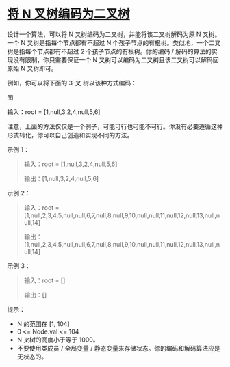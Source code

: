 #  [将 N 叉树编码为二叉树](https://leetcode.cn/problems/encode-n-ary-tree-to-binary-tree?envType=weekly-question&envId=2025-03-09)

设计一个算法，可以将 N 叉树编码为二叉树，并能将该二叉树解码为原 N 叉树。一个 N 叉树是指每个节点都有不超过 N 个孩子节点的有根树。类似地，一个二叉树是指每个节点都有不超过 2 个孩子节点的有根树。你的编码 / 解码的算法的实现没有限制，你只需要保证一个 N 叉树可以编码为二叉树且该二叉树可以解码回原始 N 叉树即可。

例如，你可以将下面的 3-叉 树以该种方式编码：

图

输入：root = [1,null,3,2,4,null,5,6]

注意，上面的方法仅仅是一个例子，可能可行也可能不可行。你没有必要遵循这种形式转化，你可以自己创造和实现不同的方法。

 

示例 1：

> 输入：root = [1,null,3,2,4,null,5,6]
> 
> 输出：[1,null,3,2,4,null,5,6]

示例 2：

> 输入：root = [1,null,2,3,4,5,null,null,6,7,null,8,null,9,10,null,null,11,null,12,null,13,null,null,14]
> 
> 输出：[1,null,2,3,4,5,null,null,6,7,null,8,null,9,10,null,null,11,null,12,null,13,null,null,14]

示例 3：

> 输入：root = []
> 
> 输出：[]
 

提示：

- N 的范围在 [1, 104]
- 0 <= Node.val <= 104
- N 叉树的高度小于等于 1000。
- 不要使用类成员 / 全局变量 / 静态变量来存储状态。你的编码和解码算法应是无状态的。